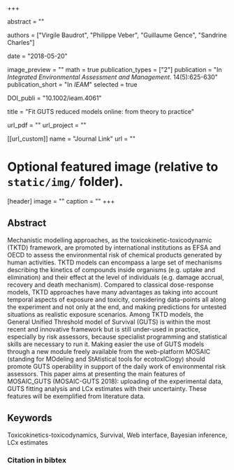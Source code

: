 +++
  
abstract = ""

authors = ["Virgile Baudrot", "Philippe Veber", "Guillaume Gence", "Sandrine Charles"]

date = "2018-05-20"

image_preview = ""
math = true
publication_types = ["2"]
publication = "In *Integrated Environmental Assessment and Management*. 14(5):625-630"
publication_short = "In *IEAM*"
selected = true

DOI_publi = "10.1002/ieam.4061"

title = "Fit GUTS reduced models online: from theory to practice"

url_pdf = ""
url_project = ""


[[url_custom]]
name = "Journal Link"
url = ""

# Optional featured image (relative to `static/img/` folder).
[header]
image = ""
caption = ""
+++
    
## Abstract
    
Mechanistic modelling approaches, as the toxicokinetic-toxicodynamic (TKTD) framework, are promoted by international institutions as EFSA and OECD to assess the environmental risk of chemical products generated by human activities. TKTD models can encompass a large set of mechanisms describing the kinetics of compounds inside organisms (e.g. uptake and elimination) and their effect at the level of individuals (e.g. damage accrual, recovery and death mechanism). Compared to classical dose-response models, TKTD approaches have many advantages as taking into account temporal aspects of exposure and toxicity, considering data-points all along the experiment and not only at the end, and making predictions for untested situations as realistic exposure scenarios. Among TKTD models, the General Unified Threshold model of Survival (GUTS) is within the most recent and innovative framework but is still under-used in practice, especially by risk assessors, because specialist programming and statistical skills are necessary to run it. Making easier the use of GUTS models through a new module freely available from the web-platform MOSAIC (standing for MOdeling and StAtistical tools for ecotoxIClogy) should promote GUTS operability in support of the daily work of environmental risk assessors. This paper aims at presenting the main features of MOSAIC_GUTS (MOSAIC-GUTS 2018): uploading of the experimental data, GUTS fitting analysis and LCx estimates with their uncertainty. These features will be exemplified from literature data.
  
##  Keywords
  
Toxicokinetics-toxicodynamics, Survival, Web interface, Bayesian inference, LCx estimates

  
### Citation in bibtex
  
  ```
  
  ```
  